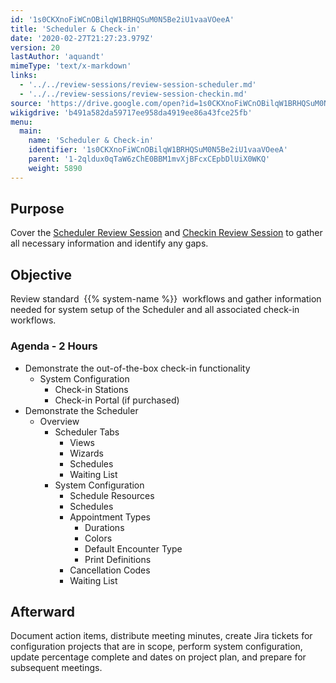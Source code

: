 ```yaml
---
id: '1s0CKXnoFiWCnOBilqW1BRHQSuM0N5Be2iU1vaaVOeeA'
title: 'Scheduler & Check-in'
date: '2020-02-27T21:27:23.979Z'
version: 20
lastAuthor: 'aquandt'
mimeType: 'text/x-markdown'
links:
  - '../../review-sessions/review-session-scheduler.md'
  - '../../review-sessions/review-session-checkin.md'
source: 'https://drive.google.com/open?id=1s0CKXnoFiWCnOBilqW1BRHQSuM0N5Be2iU1vaaVOeeA'
wikigdrive: 'b491a582da59717ee958da4919ee86a43fce25fb'
menu:
  main:
    name: 'Scheduler & Check-in'
    identifier: '1s0CKXnoFiWCnOBilqW1BRHQSuM0N5Be2iU1vaaVOeeA'
    parent: '1-2qldux0qTaW6zChE0BBM1mvXjBFcxCEpbDlUiX0WKQ'
    weight: 5890
---
```

## Purpose  
  
Cover the [Scheduler Review Session](../../review-sessions/review-session-scheduler.md) and [Checkin Review Session](../../review-sessions/review-session-checkin.md) to gather all necessary information and identify any gaps.
  
## Objective  
  
Review standard  {{% system-name %}}  workflows and gather information needed for system setup of the Scheduler and all associated check-in workflows.
  
### Agenda - 2 Hours  

* Demonstrate the out-of-the-box check-in functionality
   * System Configuration
      * Check-in Stations
      * Check-in Portal (if purchased)
* Demonstrate the Scheduler
   * Overview
      * Scheduler Tabs
         * Views
         * Wizards
         * Schedules
         * Waiting List
      * System Configuration
         * Schedule Resources
         * Schedules
         * Appointment Types
            * Durations
            * Colors
            * Default Encounter Type
            * Print Definitions
         * Cancellation Codes
         * Waiting List
  
## Afterward  
  
Document action items, distribute meeting minutes, create Jira tickets for configuration projects that are in scope, perform system configuration, update percentage complete and dates on project plan, and prepare for subsequent meetings.
